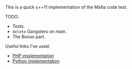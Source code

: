 This is a quick c++11 implementation of the Mafia code test.

TODO:
* Tests.
* `delete` Gangsters on main.
* The Bonus part.

Useful links I've used:

* [PHP implementation](https://github.com/neburs/Code-Test-Mafia)
* [Python implementation](https://github.com/dompuiu/puzzles/tree/master/mafia-problem)
 
